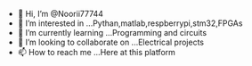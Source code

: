 - 👋 Hi, I’m @Noorii77744
- 👀 I’m interested in ...Pythan,matlab,respberrypi,stm32,FPGAs
- 🌱 I’m currently learning ...Programming and circuits
- 💞️ I’m looking to collaborate on ...Electrical projects
- 📫 How to reach me ...Here at this platform

<!---
Noorii77744/Noorii77744 is a ✨ special ✨ repository because its `README.md` (this file) appears on your GitHub profile.
You can click the Preview link to take a look at your changes.
--->
